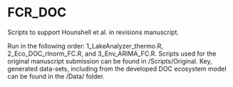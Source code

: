 # FCR_DOC

Scripts to support Hounshell et al. in revisions manuscript.

Run in the following order: 1_LakeAnalyzer_thermo.R, 2_Eco_DOC_rlnorm_FC.R, and 3_Env_ARIMA_FC.R. Scripts used for the original manuscript submission can be found in /Scripts/Original. Key, generated data-sets, including from the developed DOC ecosystem model can be found in the /Data/ folder.
